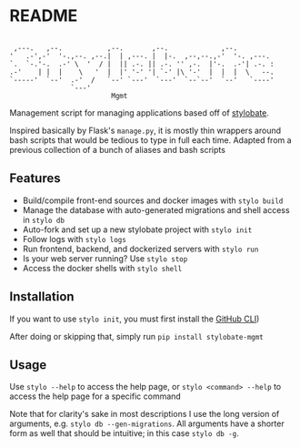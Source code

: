 # README
<code>
 ,---.   ,--.           ,--.       ,--.             ,--.          
'   .-',-'  '-.,--. ,--.|  | ,---. |  |-.  ,--,--.,-'  '-. ,---.  
`.  `-.'-.  .-' \  '  / |  || .-. || .-. '' ,-.  |'-.  .-'| .-. : 
.-'    | |  |    \   '  |  |' '-' '| `-' |\ '-'  |  |  |  \   --. 
`-----'  `--'  .-'  /   `--' `---'  `---'  `--`--'  `--'   `----' 
               `---'                                              
                         Mgmt
</code>

Management script for managing applications based off of [stylobate](https://github.com/digitaltembo/stylobate).

Inspired basically by Flask's `manage.py`, it is mostly thin wrappers around bash scripts that would be tedious to type in full each time.
Adapted from a previous collection of a bunch of aliases and bash scripts

## Features

* Build/compile front-end sources and docker images with `stylo build`
* Manage the database with auto-generated migrations and shell access in `stylo db`
* Auto-fork and set up a new stylobate project with `stylo init`
* Follow logs with `stylo logs`
* Run frontend, backend, and dockerized servers with `stylo run`
* Is your web server running? Use `stylo stop`
* Access the docker shells with `stylo shell`

## Installation

If you want to use `stylo init`, you must first install the [GitHub CLI](https://github.com/cli/cli#installation))

After doing or skipping that, simply run ```pip install stylobate-mgmt```

## Usage

Use `stylo --help` to access the help page, or `stylo <command> --help` to access the help page for a specific command

Note that for clarity's sake in most descriptions I use the long version of arguments, e.g. `stylo db --gen-migrations`. All arguments have a shorter form as well that should be intuitive; in this case `stylo db -g`.